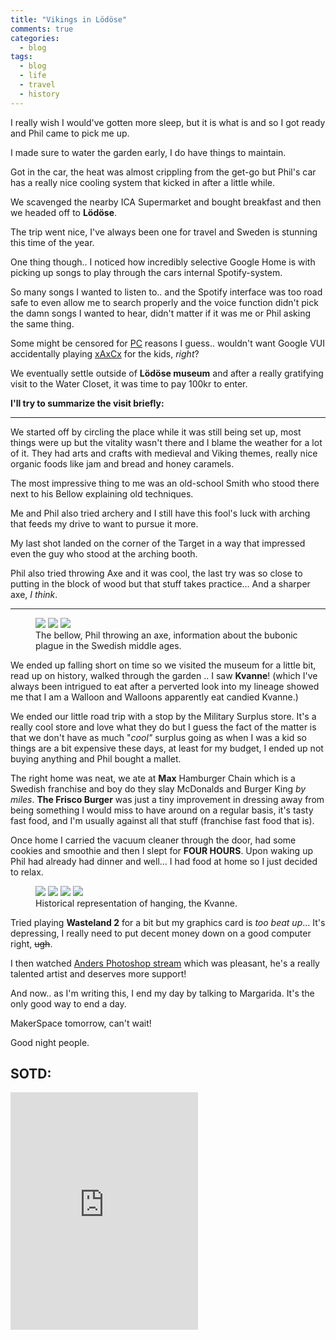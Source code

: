 ```yaml
---
title: "Vikings in Lödöse"
comments: true
categories:
  - blog
tags:
  - blog
  - life
  - travel
  - history
---
```


I really wish I would've gotten more sleep, but it is what is and so I got ready and Phil came to pick me up.

I made sure to water the garden early, I do have things to maintain.

Got in the car, the heat was almost crippling from the get-go but Phil's car has a really nice cooling system that kicked in after a little while.

We scavenged the nearby ICA Supermarket and bought breakfast and then we headed off to **Lödöse**.


The trip went nice, I've always been one for travel and Sweden is stunning this time of the year.

One thing though.. I noticed how incredibly selective Google Home is with picking up songs to play through the cars internal Spotify-system.

So many songs I wanted to listen to.. and the Spotify interface was too road safe to even allow me to search properly and the voice function didn't pick the damn songs I wanted to hear, didn't matter if it was me or Phil asking the same thing.

Some might be censored for [PC](https://en.wikipedia.org/wiki/Political_correctness) reasons I guess.. wouldn't want Google VUI accidentally playing [xAxCx](https://open.spotify.com/track/2xx7b4eug8nXaQkiBm10RT?si=DHUQjCriRiOtn8fvodLMUw) for the kids, *right*?

  

We eventually settle outside of **Lödöse museum** and after a really gratifying visit to the Water Closet, it was time to pay 100kr to enter.

  

**I'll try to summarize the visit briefly:**

  ---

We started off by circling the place while it was still being set up, most things were up but the vitality wasn't there and I blame the weather for a lot of it. They had arts and crafts with medieval and Viking themes, really nice organic foods like jam and bread and honey caramels.

  

The most impressive thing to me was an old-school Smith who stood there next to his Bellow explaining old techniques.

  

Me and Phil also tried archery and I still have this fool's luck with arching that feeds my drive to want to pursue it more.

My last shot landed on the corner of the Target in a way that impressed even the guy who stood at the arching booth.

  

Phil also tried throwing Axe and it was cool, the last try was so close to putting in the block of wood but that stuff takes practice... And a sharper axe, *I think*.

---

<figure class="third">
	<a href="https://github.com/dotMavriQ/dotmavriq.github.io/blob/master/assets/Camera/20180602_lodose1.jpg?raw=true">
	<img src="https://github.com/dotMavriQ/dotmavriq.github.io/blob/master/assets/Camera/20180602_lodose1.jpg?raw=true"></a>
    <a href="https://github.com/dotMavriQ/dotmavriq.github.io/blob/master/assets/Camera/20180602_lodose2.jpg?raw=true">
	<img src="https://github.com/dotMavriQ/dotmavriq.github.io/blob/master/assets/Camera/20180602_lodose2.jpg?raw=true"></a>
    <a href="https://github.com/dotMavriQ/dotmavriq.github.io/blob/master/assets/Camera/20180602_lodose3.jpg?raw=true">
	<img src="https://github.com/dotMavriQ/dotmavriq.github.io/blob/master/assets/Camera/20180602_lodose3.jpg?raw=true"></a>
	<figcaption>The bellow, Phil throwing an axe, information about the bubonic plague in the Swedish middle ages.</figcaption>
</figure>

We ended up falling short on time so we visited the museum for a little bit, read up on history, walked through the garden .. I saw **Kvanne**! (which I've always been intrigued to eat after a perverted look into my lineage showed me that I am a Walloon and Walloons apparently eat candied Kvanne.)

  

We ended our little road trip with a stop by the Military Surplus store. It's a really cool store and love what they do but I guess the fact of the matter is that we don't have as much "*cool"* surplus going as when I was a kid so things are a bit expensive these days, at least for my budget, I ended up not buying anything and Phil bought a mallet.

  

The right home was neat, we ate at **Max** Hamburger Chain which is a Swedish franchise and boy do they slay McDonalds and Burger King *by miles*. **The Frisco Burger** was just a tiny improvement in dressing away from being something I would miss to have around on a regular basis, it's tasty fast food, and I'm usually against all that stuff (franchise fast food that is).

Once home I carried the vacuum cleaner through the door, had some cookies and smoothie and then I slept for **FOUR HOURS**. Upon waking up Phil had already had dinner and well... I had food at home so I just decided to relax.

<figure class="third">
	<img src="https://github.com/dotMavriQ/dotmavriq.github.io/blob/master/assets/Camera/180602_lodose4.jpg?raw=true">
	<img src="https://github.com/dotMavriQ/dotmavriq.github.io/blob/master/assets/Camera/180602_lodose4.jpg?raw=true">
    <img src="https://github.com/dotMavriQ/dotmavriq.github.io/blob/master/assets/Camera/180602_lodose5.jpg?raw=true">
	<img src="https://github.com/dotMavriQ/dotmavriq.github.io/blob/master/assets/Camera/180602_lodose5.jpg?raw=true">
	<figcaption>Historical representation of hanging, the Kvanne.</figcaption>
</figure>
  

Tried playing **Wasteland 2** for a bit but my graphics card is *too beat up*... It's depressing, I really need to put decent money down on a good computer right, ~~ugh~~.

  

I then watched [Anders Photoshop stream](https://www.youtube.com/user/TheWikTube) which was pleasant, he's a really talented artist and deserves more support!

  

And now.. as I'm writing this, I end my day by talking to Margarida. It's the only good way to end a day.

  

MakerSpace tomorrow, can't wait!

Good night people.

## SOTD:
<iframe src="https://open.spotify.com/embed?uri=spotify:track:0U31bDmj6nusT2wBsM9SkK" width="300" height="380" frameborder="0" allowtransparency="true" allow="encrypted-media"></iframe>